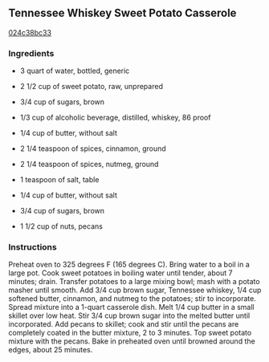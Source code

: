 ## Tennessee Whiskey Sweet Potato Casserole

[024c38bc33](http://allrecipes.com/recipe/tennessee-whiskey-sweet-potato-casserole/)

### Ingredients

 - 3 quart of water, bottled, generic

 - 2 1/2 cup of sweet potato, raw, unprepared

 - 3/4 cup of sugars, brown

 - 1/3 cup of alcoholic beverage, distilled, whiskey, 86 proof

 - 1/4 cup of butter, without salt

 - 2 1/4 teaspoon of spices, cinnamon, ground

 - 2 1/4 teaspoon of spices, nutmeg, ground

 - 1 teaspoon of salt, table

 - 1/4 cup of butter, without salt

 - 3/4 cup of sugars, brown

 - 1 1/2 cup of nuts, pecans

### Instructions

Preheat oven to 325 degrees F (165 degrees C). Bring water to a boil in a large pot. Cook sweet potatoes in boiling water until tender, about 7 minutes; drain. Transfer potatoes to a large mixing bowl; mash with a potato masher until smooth. Add 3/4 cup brown sugar, Tennessee whiskey, 1/4 cup softened butter, cinnamon, and nutmeg to the potatoes; stir to incorporate. Spread mixture into a 1-quart casserole dish. Melt 1/4 cup butter in a small skillet over low heat. Stir 3/4 cup brown sugar into the melted butter until incorporated. Add pecans to skillet; cook and stir until the pecans are completely coated in the butter mixture, 2 to 3 minutes. Top sweet potato mixture with the pecans. Bake in preheated oven until browned around the edges, about 25 minutes.